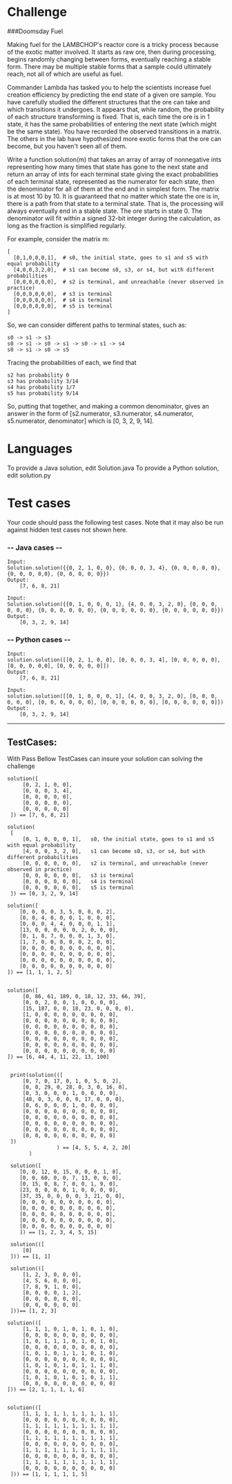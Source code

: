 # Challenge

###Doomsday Fuel

Making fuel for the LAMBCHOP's reactor core is a tricky process because of the exotic matter involved. It starts as raw ore, then during processing, begins randomly changing between forms, eventually reaching a stable form. There may be multiple stable forms that a sample could ultimately reach, not all of which are useful as fuel. 

Commander Lambda has tasked you to help the scientists increase fuel creation efficiency by predicting the end state of a given ore sample. You have carefully studied the different structures that the ore can take and which transitions it undergoes. It appears that, while random, the probability of each structure transforming is fixed. That is, each time the ore is in 1 state, it has the same probabilities of entering the next state (which might be the same state).  You have recorded the observed transitions in a matrix. The others in the lab have hypothesized more exotic forms that the ore can become, but you haven't seen all of them.

Write a function solution(m) that takes an array of array of nonnegative ints representing how many times that state has gone to the next state and return an array of ints for each terminal state giving the exact probabilities of each terminal state, represented as the numerator for each state, then the denominator for all of them at the end and in simplest form. The matrix is at most 10 by 10. It is guaranteed that no matter which state the ore is in, there is a path from that state to a terminal state. That is, the processing will always eventually end in a stable state. The ore starts in state 0. The denominator will fit within a signed 32-bit integer during the calculation, as long as the fraction is simplified regularly. 

For example, consider the matrix m:
```
[
  [0,1,0,0,0,1],  # s0, the initial state, goes to s1 and s5 with equal probability
  [4,0,0,3,2,0],  # s1 can become s0, s3, or s4, but with different probabilities
  [0,0,0,0,0,0],  # s2 is terminal, and unreachable (never observed in practice)
  [0,0,0,0,0,0],  # s3 is terminal
  [0,0,0,0,0,0],  # s4 is terminal
  [0,0,0,0,0,0],  # s5 is terminal
]
```
So, we can consider different paths to terminal states, such as:
```
s0 -> s1 -> s3
s0 -> s1 -> s0 -> s1 -> s0 -> s1 -> s4
s0 -> s1 -> s0 -> s5
```
Tracing the probabilities of each, we find that
```
s2 has probability 0
s3 has probability 3/14
s4 has probability 1/7
s5 has probability 9/14
```
So, putting that together, and making a common denominator, gives an answer in the form of
[s2.numerator, s3.numerator, s4.numerator, s5.numerator, denominator] which is
[0, 3, 2, 9, 14].

Languages
=========

To provide a Java solution, edit Solution.java
To provide a Python solution, edit solution.py

Test cases
==========
Your code should pass the following test cases.
Note that it may also be run against hidden test cases not shown here. <br>
### -- Java cases --
```
Input:
Solution.solution({{0, 2, 1, 0, 0}, {0, 0, 0, 3, 4}, {0, 0, 0, 0, 0}, {0, 0, 0, 0,0}, {0, 0, 0, 0, 0}})
Output:
    [7, 6, 8, 21]

Input:
Solution.solution({{0, 1, 0, 0, 0, 1}, {4, 0, 0, 3, 2, 0}, {0, 0, 0, 0, 0, 0}, {0, 0, 0, 0, 0, 0}, {0, 0, 0, 0, 0, 0}, {0, 0, 0, 0, 0, 0}})
Output:
    [0, 3, 2, 9, 14]
```
### -- Python cases --
```
Input:
solution.solution([[0, 2, 1, 0, 0], [0, 0, 0, 3, 4], [0, 0, 0, 0, 0], [0, 0, 0, 0,0], [0, 0, 0, 0, 0]])
Output:
    [7, 6, 8, 21]

Input:
solution.solution([[0, 1, 0, 0, 0, 1], [4, 0, 0, 3, 2, 0], [0, 0, 0, 0, 0, 0], [0, 0, 0, 0, 0, 0], [0, 0, 0, 0, 0, 0], [0, 0, 0, 0, 0, 0]])
Output:
    [0, 3, 2, 9, 14]
```






----
## TestCases:
<p>
With Pass Bellow TestCases can insure your solution can solving the challenge
</p>

```
solution([
     [0, 2, 1, 0, 0],
     [0, 0, 0, 3, 4],
     [0, 0, 0, 0, 0],
     [0, 0, 0, 0, 0],
     [0, 0, 0, 0, 0]
 ]) == [7, 6, 8, 21]
```
```
solution(
 [
     [0, 1, 0, 0, 0, 1],   s0, the initial state, goes to s1 and s5 with equal probability
     [4, 0, 0, 3, 2, 0],   s1 can become s0, s3, or s4, but with different probabilities
     [0, 0, 0, 0, 0, 0],   s2 is terminal, and unreachable (never observed in practice)
     [0, 0, 0, 0, 0, 0],   s3 is terminal
     [0, 0, 0, 0, 0, 0],   s4 is terminal
     [0, 0, 0, 0, 0, 0],   s5 is terminal
 ]) == [0, 3, 2, 9, 14]
```
```
solution([
    [0, 0, 0, 0, 3, 5, 0, 0, 0, 2],
    [0, 0, 4, 0, 0, 0, 1, 0, 0, 0],
    [0, 0, 0, 4, 4, 0, 0, 0, 1, 1],
    [13, 0, 0, 0, 0, 0, 2, 0, 0, 0],
    [0, 1, 8, 7, 0, 0, 0, 1, 3, 0],
    [1, 7, 0, 0, 0, 0, 0, 2, 0, 0],
    [0, 0, 0, 0, 0, 0, 0, 0, 0, 0],
    [0, 0, 0, 0, 0, 0, 0, 0, 0, 0],
    [0, 0, 0, 0, 0, 0, 0, 0, 0, 0],
    [0, 0, 0, 0, 0, 0, 0, 0, 0, 0]
]) == [1, 1, 1, 2, 5]
       
```
```
solution([
     [0, 86, 61, 189, 0, 18, 12, 33, 66, 39],
     [0, 0, 2, 0, 0, 1, 0, 0, 0, 0],
     [15, 187, 0, 0, 18, 23, 0, 0, 0, 0],
     [1, 0, 0, 0, 0, 0, 0, 0, 0, 0],
     [0, 0, 0, 0, 0, 0, 0, 0, 0, 0],
     [0, 0, 0, 0, 0, 0, 0, 0, 0, 0],
     [0, 0, 0, 0, 0, 0, 0, 0, 0, 0],
     [0, 0, 0, 0, 0, 0, 0, 0, 0, 0],
     [0, 0, 0, 0, 0, 0, 0, 0, 0, 0],
     [0, 0, 0, 0, 0, 0, 0, 0, 0, 0]
]) == [6, 44, 4, 11, 22, 13, 100]
       
```
```
 print(solution(([
     [0, 7, 0, 17, 0, 1, 0, 5, 0, 2],
     [0, 0, 29, 0, 28, 0, 3, 0, 16, 0],
     [0, 3, 0, 0, 0, 1, 0, 0, 0, 0],
     [48, 0, 3, 0, 0, 0, 17, 0, 0, 0],
     [0, 6, 0, 0, 0, 1, 0, 0, 0, 0],
     [0, 0, 0, 0, 0, 0, 0, 0, 0, 0],
     [0, 0, 0, 0, 0, 0, 0, 0, 0, 0],
     [0, 0, 0, 0, 0, 0, 0, 0, 0, 0],
     [0, 0, 0, 0, 0, 0, 0, 0, 0, 0],
     [0, 0, 0, 0, 0, 0, 0, 0, 0, 0]
 ])
                ) == [4, 5, 5, 4, 2, 20]
       )
```
```
 solution([
    [0, 0, 12, 0, 15, 0, 0, 0, 1, 8],
    [0, 0, 60, 0, 0, 7, 13, 0, 0, 0],
    [0, 15, 0, 8, 7, 0, 0, 1, 9, 0],
    [23, 0, 0, 0, 0, 1, 0, 0, 0, 0],
    [37, 35, 0, 0, 0, 0, 3, 21, 0, 0],
    [0, 0, 0, 0, 0, 0, 0, 0, 0, 0],
    [0, 0, 0, 0, 0, 0, 0, 0, 0, 0],
    [0, 0, 0, 0, 0, 0, 0, 0, 0, 0],
    [0, 0, 0, 0, 0, 0, 0, 0, 0, 0],
    [0, 0, 0, 0, 0, 0, 0, 0, 0, 0]
    ]) == [1, 2, 3, 4, 5, 15]

```
```
 solution(([
     [0]
 ])) == [1, 1]

```
```
 solution(([
     [1, 2, 3, 0, 0, 0],
     [4, 5, 6, 0, 0, 0],
     [7, 8, 9, 1, 0, 0],
     [0, 0, 0, 0, 1, 2],
     [0, 0, 0, 0, 0, 0],
     [0, 0, 0, 0, 0, 0]
 ]))== [1, 2, 3]
```
```
solution(([
     [1, 1, 1, 0, 1, 0, 1, 0, 1, 0],
     [0, 0, 0, 0, 0, 0, 0, 0, 0, 0],
     [1, 0, 1, 1, 1, 0, 1, 0, 1, 0],
     [0, 0, 0, 0, 0, 0, 0, 0, 0, 0],
     [1, 0, 1, 0, 1, 1, 1, 0, 1, 0],
     [0, 0, 0, 0, 0, 0, 0, 0, 0, 0],
     [1, 0, 1, 0, 1, 0, 1, 1, 1, 0],
     [0, 0, 0, 0, 0, 0, 0, 0, 0, 0],
     [1, 0, 1, 0, 1, 0, 1, 0, 1, 1],
     [0, 0, 0, 0, 0, 0, 0, 0, 0, 0]
])) == [2, 1, 1, 1, 1, 6]
       
```
```
solution(([
     [1, 1, 1, 1, 1, 1, 1, 1, 1, 1],
     [0, 0, 0, 0, 0, 0, 0, 0, 0, 0],
     [1, 1, 1, 1, 1, 1, 1, 1, 1, 1],
     [0, 0, 0, 0, 0, 0, 0, 0, 0, 0],
     [1, 1, 1, 1, 1, 1, 1, 1, 1, 1],
     [0, 0, 0, 0, 0, 0, 0, 0, 0, 0],
     [1, 1, 1, 1, 1, 1, 1, 1, 1, 1],
     [0, 0, 0, 0, 0, 0, 0, 0, 0, 0],
     [1, 1, 1, 1, 1, 1, 1, 1, 1, 1],
     [0, 0, 0, 0, 0, 0, 0, 0, 0, 0]
 ])) == [1, 1, 1, 1, 1, 5]
       
```
